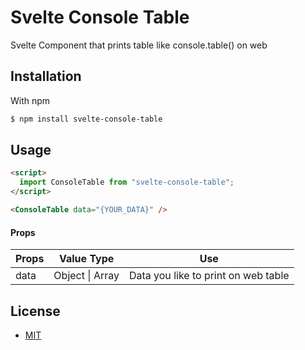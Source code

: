 # Svelte Console Table

Svelte Component that prints table like console.table() on web

## Installation

With npm

```sh
$ npm install svelte-console-table
```

## Usage

```html
<script>
  import ConsoleTable from "svelte-console-table";
</script>

<ConsoleTable data="{YOUR_DATA}" />
```

#### Props

| Props | Value Type      | Use                                 |
| ----- | --------------- | ----------------------------------- |
| data  | Object \| Array | Data you like to print on web table |

## License

- [MIT](./LICENSE)
